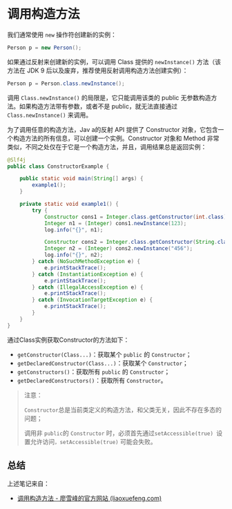 # 调用构造方法

我们通常使用 `new` 操作符创建新的实例：

```java
Person p = new Person();
```

如果通过反射来创建新的实例，可以调用 Class 提供的 `newInstance()` 方法（该方法在 JDK 9 后以及废弃，推荐使用反射调用构造方法创建实例）：

```java
Person p = Person.class.newInstance();
```

调用 `Class.newInstance()` 的局限是，它只能调用该类的 public 无参数构造方法。如果构造方法带有参数，或者不是 public，就无法直接通过`Class.newInstance()` 来调用。

为了调用任意的构造方法，Jav a的反射 API 提供了 Constructor 对象，它包含一个构造方法的所有信息，可以创建一个实例。Constructor 对象和 Method 非常类似，不同之处仅在于它是一个构造方法，并且，调用结果总是返回实例：

```java
@Slf4j
public class ConstructorExample {

    public static void main(String[] args) {
        example1();
    }

    private static void example1() {
        try {
            Constructor cons1 = Integer.class.getConstructor(int.class);
            Integer n1 = (Integer) cons1.newInstance(123);
            log.info("{}", n1);

            Constructor cons2 = Integer.class.getConstructor(String.class);
            Integer n2 = (Integer) cons2.newInstance("456");
            log.info("{}", n2);
        } catch (NoSuchMethodException e) {
            e.printStackTrace();
        } catch (InstantiationException e) {
            e.printStackTrace();
        } catch (IllegalAccessException e) {
            e.printStackTrace();
        } catch (InvocationTargetException e) {
            e.printStackTrace();
        }
    }
}
```

通过Class实例获取Constructor的方法如下：

- `getConstructor(Class...)`：获取某个 `public` 的 `Constructor`；
- `getDeclaredConstructor(Class...)`：获取某个 `Constructor`；
- `getConstructors()`：获取所有 `public` 的 `Constructor`；
- `getDeclaredConstructors()`：获取所有 `Constructor`。

> 注意：
>
> `Constructor`总是当前类定义的构造方法，和父类无关，因此不存在多态的问题；
>
> 调用非 `public`的 `Constructor` 时，必须首先通过`setAccessible(true) `设置允许访问`，setAccessible(true)` 可能会失败。

## 总结

上述笔记来自：

- [调用构造方法 - 廖雪峰的官方网站 (liaoxuefeng.com)](https://www.liaoxuefeng.com/wiki/1252599548343744/1264802263123712)